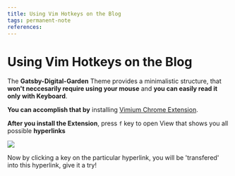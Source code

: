 ```yaml
---
title: Using Vim Hotkeys on the Blog
tags: permanent-note
references:
---
```

# Using Vim Hotkeys on the Blog
The **Gatsby-Digital-Garden** Theme provides a minimalistic structure, that **won't neccesarily require using your mouse** and **you can easily read it only with Keyboard**.

**You can accomplish that by** installing [Vimium Chrome Extension](https://chrome.google.com/webstore/detail/vimium/dbepggeogbaibhgnhhndojpepiihcmeb).

**After you install the Extension**, press `f` key to open View that shows you all possible **hyperlinks**

![](https://i.imgur.com/2rjegtm.png)

Now by clicking a key on the particular hyperlink, you will be 'transfered' into this hyperlink, give it a try!

